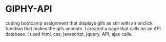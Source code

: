 # GIPHY-API
coding bootcamp assignment that displays gifs as still with an onclick function that makes the gifs animate. I created a page that calls on an API database. I used html, css, javascript, jquery, API, ajax calls.
